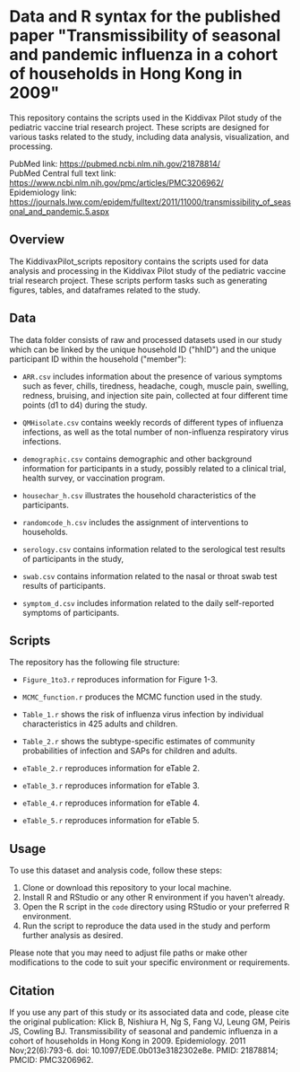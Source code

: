 # Data and R syntax for the published paper "Transmissibility of seasonal and pandemic influenza in a cohort of households in Hong Kong in 2009"

This repository contains the scripts used in the Kiddivax Pilot study of the pediatric vaccine trial research project. These scripts are designed for various tasks related to the study, including data analysis, visualization, and processing. 


PubMed link: https://pubmed.ncbi.nlm.nih.gov/21878814/  
PubMed Central full text link: https://www.ncbi.nlm.nih.gov/pmc/articles/PMC3206962/  
Epidemiology link: https://journals.lww.com/epidem/fulltext/2011/11000/transmissibility_of_seasonal_and_pandemic.5.aspx

## Overview

The KiddivaxPilot_scripts repository contains the scripts used for data analysis and processing in the Kiddivax Pilot study of the pediatric vaccine trial research project. These scripts perform tasks such as generating figures, tables, and dataframes related to the study.

## Data

The data folder consists of raw and processed datasets used in our study which can be linked by the unique household ID ("hhID") and the unique participant ID within the household ("member"):

- `ARR.csv` includes information about the presence of various symptoms such as fever, chills, tiredness, headache, cough, muscle pain, swelling, redness, bruising, and injection site pain, collected at four different time points (d1 to d4) during the study. 

- `QMHisolate.csv` contains weekly records of different types of influenza infections, as well as the total number of non-influenza respiratory virus infections. 

- `demographic.csv` contains demographic and other background information for participants in a study, possibly related to a clinical trial, health survey, or vaccination program.

- `housechar_h.csv` illustrates the household characteristics of the participants.
  
- `randomcode_h.csv` includes the assignment of interventions to households.

- `serology.csv` contains information related to the serological test results of participants in the study,

- `swab.csv` contains information related to the nasal or throat swab test results of participants.

- `symptom_d.csv` includes information related to the daily self-reported symptoms of participants.

## Scripts

The repository has the following file structure:

- `Figure_1to3.r` reproduces information for Figure 1-3.
  
- `MCMC_function.r` produces the MCMC function used in the study.
  
- `Table_1.r` shows the risk of influenza virus infection by individual characteristics in 425 adults and children.
  
- `Table_2.r` shows the subtype-specific estimates of community probabilities of infection and SAPs for children and adults.
  
- `eTable_2.r` reproduces information for eTable 2.
  
- `eTable_3.r` reproduces information for eTable 3.
  
- `eTable_4.r` reproduces information for eTable 4.
  
- `eTable_5.r` reproduces information for eTable 5.

## Usage

To use this dataset and analysis code, follow these steps:

1. Clone or download this repository to your local machine.
2. Install R and RStudio or any other R environment if you haven't already.
3. Open the R script in the `code` directory using RStudio or your preferred R environment.
4. Run the script to reproduce the data used in the study and perform further analysis as desired.

Please note that you may need to adjust file paths or make other modifications to the code to suit your specific environment or requirements.

## Citation

If you use any part of this study or its associated data and code, please cite the original publication: Klick B, Nishiura H, Ng S, Fang VJ, Leung GM, Peiris JS, Cowling BJ. Transmissibility of seasonal and pandemic influenza in a cohort of households in Hong Kong in 2009. Epidemiology. 2011 Nov;22(6):793-6. doi: 10.1097/EDE.0b013e3182302e8e. PMID: 21878814; PMCID: PMC3206962.

